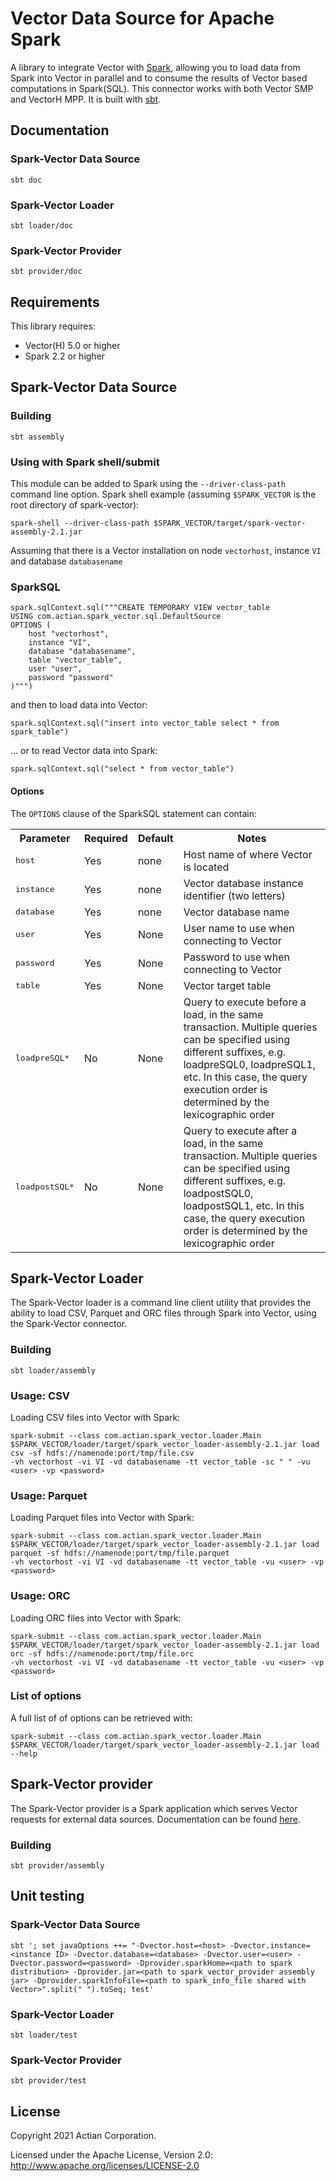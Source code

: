 
# Vector Data Source for Apache Spark

A library to integrate Vector with [Spark](https://spark.apache.org/), allowing you to load data from Spark into Vector in parallel and to consume the results of Vector based computations in Spark(SQL).
This connector works with both Vector SMP and VectorH MPP. It is built with [sbt](http://www.scala-sbt.org/).

## Documentation
### Spark-Vector Data Source

    sbt doc
### Spark-Vector Loader

    sbt loader/doc
### Spark-Vector Provider

    sbt provider/doc

## Requirements

This library requires:
* Vector(H) 5.0 or higher
* Spark 2.2 or higher

## Spark-Vector Data Source
### Building

    sbt assembly

### Using with Spark shell/submit
This module can be added to Spark using the `--driver-class-path` command line option. Spark shell example (assuming `$SPARK_VECTOR` is the root directory of spark-vector):

    spark-shell --driver-class-path $SPARK_VECTOR/target/spark-vector-assembly-2.1.jar

Assuming that there is a Vector installation on node `vectorhost`, instance `VI` and database `databasename`

### SparkSQL

```
spark.sqlContext.sql("""CREATE TEMPORARY VIEW vector_table
USING com.actian.spark_vector.sql.DefaultSource
OPTIONS (
    host "vectorhost",
    instance "VI",
    database "databasename",
    table "vector_table",
    user "user",
    password "password"
)""")
```

and then to load data into Vector:

    spark.sqlContext.sql("insert into vector_table select * from spark_table")

... or to read Vector data into Spark:

    spark.sqlContext.sql("select * from vector_table")

#### Options
The `OPTIONS` clause of the SparkSQL statement can contain:
<table cellpadding="3" cellspacing="3">
 <tr>
    <th>Parameter</th>
    <th>Required</th>
    <th>Default</th>
    <th>Notes</th>
 </tr>
 <tr>
    <td><tt>host</tt></td>
    <td>Yes</td>
    <td>none</td>
    <td>Host name of where Vector is located</td>
 </tr>
 <tr>
    <td><tt>instance</tt></td>
    <td>Yes</td>
    <td>none</td>
    <td>Vector database instance identifier (two letters)</td>
 </tr>
 <tr>
    <td><tt>database</tt></td>
    <td>Yes</td>
    <td>none</td>
    <td>Vector database name</td>
 </tr>
 <tr>
    <td><tt>user</tt></td>
    <td>Yes</td>
    <td>None</td>
   <td>User name to use when connecting to Vector</td>
 </tr>
 <tr>
    <td><tt>password</tt></td>
    <td>Yes</td>
    <td>None</td>
    <td>Password to use when connecting to Vector</td>
 </tr>
 <tr>
    <td><tt>table</tt></td>
    <td>Yes</td>
    <td>None</td>
    <td>Vector target table</td>
 </tr>
 <tr>
    <td><tt>loadpreSQL*</tt></td>
    <td>No</td>
    <td>None</td>
    <td>Query to execute before a load, in the same transaction. Multiple queries can be specified using different suffixes, e.g.  loadpreSQL0, loadpreSQL1, etc. In this case, the query execution order is determined by the lexicographic order
    </td>
 </tr>
 <tr>
    <td><tt>loadpostSQL*</tt></td>
    <td>No</td>
    <td>None</td>
    <td>Query to execute after a load, in the same transaction. Multiple queries can be specified using different suffixes, e.g.  loadpostSQL0, loadpostSQL1, etc. In this case, the query execution order is determined by the lexicographic order
    </td>
 </tr>
</table>

## Spark-Vector Loader

The Spark-Vector loader is a command line client utility that provides the ability to load CSV, Parquet and ORC files through Spark into Vector, using the Spark-Vector connector.

### Building

    sbt loader/assembly
### Usage: CSV

Loading CSV files into Vector with Spark:

```
spark-submit --class com.actian.spark_vector.loader.Main $SPARK_VECTOR/loader/target/spark_vector_loader-assembly-2.1.jar load csv -sf hdfs://namenode:port/tmp/file.csv
-vh vectorhost -vi VI -vd databasename -tt vector_table -sc " " -vu <user> -vp <password>
```

### Usage: Parquet

Loading Parquet files into Vector with Spark:

```
spark-submit --class com.actian.spark_vector.loader.Main $SPARK_VECTOR/loader/target/spark_vector_loader-assembly-2.1.jar load parquet -sf hdfs://namenode:port/tmp/file.parquet
-vh vectorhost -vi VI -vd databasename -tt vector_table -vu <user> -vp <password>
```

### Usage: ORC

Loading ORC files into Vector with Spark:

```
spark-submit --class com.actian.spark_vector.loader.Main $SPARK_VECTOR/loader/target/spark_vector_loader-assembly-2.1.jar load orc -sf hdfs://namenode:port/tmp/file.orc
-vh vectorhost -vi VI -vd databasename -tt vector_table -vu <user> -vp <password>
```

### List of options

A full list of of options can be retrieved with:

```
spark-submit --class com.actian.spark_vector.loader.Main $SPARK_VECTOR/loader/target/spark_vector_loader-assembly-2.1.jar load --help
```

## Spark-Vector provider

The Spark-Vector provider is a Spark application which serves Vector requests for external data sources. Documentation can be found [here](https://docs.actian.com/vector/6.0/index.html#page/User%2F14._Using_External_Tables.htm%23ww418048).

### Building

    sbt provider/assembly

## Unit testing
### Spark-Vector Data Source

    sbt '; set javaOptions ++= "-Dvector.host=<host> -Dvector.instance=<instance ID> -Dvector.database=<database> -Dvector.user=<user> -Dvector.password=<password> -Dprovider.sparkHome=<path to spark distribution> -Dprovider.jar=<path to spark_vector_provider assembly jar> -Dprovider.sparkInfoFile=<path to spark_info_file shared with Vector>".split(" ").toSeq; test'

### Spark-Vector Loader

    sbt loader/test

### Spark-Vector Provider

    sbt provider/test
## License

Copyright 2021 Actian Corporation.

Licensed under the Apache License, Version 2.0: http://www.apache.org/licenses/LICENSE-2.0
